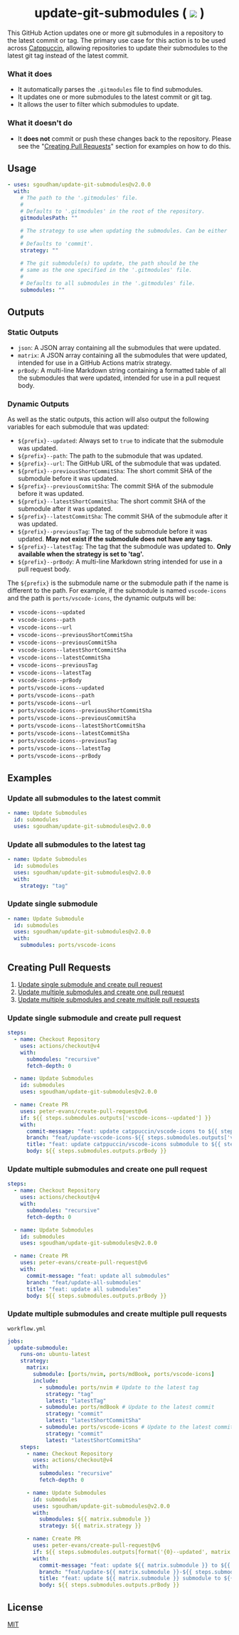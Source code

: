 <h1 align="center">
    update-git-submodules (
    <a href="https://github.com/sgoudham/update-git-submodules/actions/workflows/build.yml"><img src="https://github.com/sgoudham/update-git-submodules/actions/workflows/build.yml/badge.svg"></a> )
</h1>

This GitHub Action updates one or more git submodules in a repository to the
latest commit or tag. The primary use case for this action is to be used across
[Catppuccin](https://github.com/catppuccin), allowing repositories to update
their submodules to the latest git tag instead of the latest commit.

### What it does

- It automatically parses the `.gitmodules` file to find submodules.
- It updates one or more submodules to the latest commit or git tag.
- It allows the user to filter which submodules to update.

### What it doesn't do

- It **does not** commit or push these changes back to the repository. Please
  see the "[Creating Pull Requests](#creating-pull-requests)" section for examples on how to do this.

## Usage

<!-- x-release-please-start-version -->

```yaml
- uses: sgoudham/update-git-submodules@v2.0.0
  with:
    # The path to the '.gitmodules' file.
    #
    # Defaults to '.gitmodules' in the root of the repository.
    gitmodulesPath: ""

    # The strategy to use when updating the submodules. Can be either 'commit' or 'tag'.
    #
    # Defaults to 'commit'.
    strategy: ""

    # The git submodule(s) to update, the path should be the
    # same as the one specified in the '.gitmodules' file.
    #
    # Defaults to all submodules in the '.gitmodules' file.
    submodules: ""
```

## Outputs

### Static Outputs

- `json`: A JSON array containing all the submodules that were updated.
- `matrix`: A JSON array containing all the submodules that were updated,
  intended for use in a GitHub Actions matrix strategy.
- `prBody`: A multi-line Markdown string containing a formatted table of all the submodules
  that were updated, intended for use in a pull request body.

### Dynamic Outputs

As well as the static outputs, this action will also output the following
variables for each submodule that was updated:

- `${prefix}--updated`: Always set to `true` to indicate that the submodule was updated.
- `${prefix}--path`: The path to the submodule that was updated.
- `${prefix}--url`: The GitHub URL of the submodule that was updated.
- `${prefix}--previousShortCommitSha`: The short commit SHA of the submodule
  before it was updated.
- `${prefix}--previousCommitSha`: The commit SHA of the submodule before it
  was updated.
- `${prefix}--latestShortCommitSha`: The short commit SHA of the submodule
  after it was updated.
- `${prefix}--latestCommitSha`: The commit SHA of the submodule after it was
  updated.
- `${prefix}--previousTag`: The tag of the submodule before it was updated. **May not exist if the submodule does not have any tags.**
- `${prefix}--latestTag`: The tag that the submodule was updated to. **Only available when the strategy is set to 'tag'.**
- `${prefix}--prBody`: A multi-line Markdown string intended for use in a pull request body.

The `${prefix}` is the submodule name or the submodule path if the name is
different to the path. For example, if the submodule is named `vscode-icons` and
the path is `ports/vscode-icons`, the dynamic outputs will be:

- `vscode-icons--updated`
- `vscode-icons--path`
- `vscode-icons--url`
- `vscode-icons--previousShortCommitSha`
- `vscode-icons--previousCommitSha`
- `vscode-icons--latestShortCommitSha`
- `vscode-icons--latestCommitSha`
- `vscode-icons--previousTag`
- `vscode-icons--latestTag`
- `vscode-icons--prBody`
- `ports/vscode-icons--updated`
- `ports/vscode-icons--path`
- `ports/vscode-icons--url`
- `ports/vscode-icons--previousShortCommitSha`
- `ports/vscode-icons--previousCommitSha`
- `ports/vscode-icons--latestShortCommitSha`
- `ports/vscode-icons--latestCommitSha`
- `ports/vscode-icons--previousTag`
- `ports/vscode-icons--latestTag`
- `ports/vscode-icons--prBody`

## Examples

### Update all submodules to the latest commit

```yaml
- name: Update Submodules
  id: submodules
  uses: sgoudham/update-git-submodules@v2.0.0
```

### Update all submodules to the latest tag

```yaml
- name: Update Submodules
  id: submodules
  uses: sgoudham/update-git-submodules@v2.0.0
  with:
    strategy: "tag"
```

### Update single submodule

```yaml
- name: Update Submodule
  id: submodules
  uses: sgoudham/update-git-submodules@v2.0.0
  with:
    submodules: ports/vscode-icons
```

## Creating Pull Requests

1. [Update single submodule and create pull request](#update-single-submodule-and-create-pull-request)
2. [Update multiple submodules and create one pull request](#update-multiple-submodules-and-create-one-pull-request)
3. [Update multiple submodules and create multiple pull requests](#update-multiple-submodules-and-create-multiple-pull-requests)

### Update single submodule and create pull request

```yaml
steps:
  - name: Checkout Repository
    uses: actions/checkout@v4
    with:
      submodules: "recursive"
      fetch-depth: 0

  - name: Update Submodules
    id: submodules
    uses: sgoudham/update-git-submodules@v2.0.0

  - name: Create PR
    uses: peter-evans/create-pull-request@v6
    if: ${{ steps.submodules.outputs['vscode-icons--updated'] }}
    with:
      commit-message: "feat: update catppuccin/vscode-icons to ${{ steps.submodules.outputs['vscode-icons--latestShortCommitSha'] }}"
      branch: "feat/update-vscode-icons-${{ steps.submodules.outputs['vscode-icons--latestShortCommitSha'] }}"
      title: "feat: update catppuccin/vscode-icons submodule to ${{ steps.submodules.outputs['vscode-icons--latestShortCommitSha'] }}"
      body: ${{ steps.submodules.outputs.prBody }}
```

### Update multiple submodules and create one pull request

```yaml
steps:
  - name: Checkout Repository
    uses: actions/checkout@v4
    with:
      submodules: "recursive"
      fetch-depth: 0

  - name: Update Submodules
    id: submodules
    uses: sgoudham/update-git-submodules@v2.0.0

  - name: Create PR
    uses: peter-evans/create-pull-request@v6
    with:
      commit-message: "feat: update all submodules"
      branch: "feat/update-all-submodules"
      title: "feat: update all submodules"
      body: ${{ steps.submodules.outputs.prBody }}
```

### Update multiple submodules and create multiple pull requests

`workflow.yml`

```yaml
jobs:
  update-submodule:
    runs-on: ubuntu-latest
    strategy:
      matrix:
        submodule: [ports/nvim, ports/mdBook, ports/vscode-icons]
        include:
          - submodule: ports/nvim # Update to the latest tag
            strategy: "tag"
            latest: "latestTag"
          - submodule: ports/mdBook # Update to the latest commit
            strategy: "commit"
            latest: "latestShortCommitSha"
          - submodule: ports/vscode-icons # Update to the latest commit
            strategy: "commit"
            latest: "latestShortCommitSha"
    steps:
      - name: Checkout Repository
        uses: actions/checkout@v4
        with:
          submodules: "recursive"
          fetch-depth: 0

      - name: Update Submodules
        id: submodules
        uses: sgoudham/update-git-submodules@v2.0.0
        with:
          submodules: ${{ matrix.submodule }}
          strategy: ${{ matrix.strategy }}

      - name: Create PR
        uses: peter-evans/create-pull-request@v6
        if: ${{ steps.submodules.outputs[format('{0}--updated', matrix.submodule)] }}
        with:
          commit-message: "feat: update ${{ matrix.submodule }} to ${{ steps.submodules.outputs[format('{0}--{1}', matrix.submodule, matrix.latest)] }}"
          branch: "feat/update-${{ matrix.submodule }}-${{ steps.submodules.outputs[format('{0}--{1}', matrix.submodule, matrix.latest)] }}"
          title: "feat: update ${{ matrix.submodule }} submodule to ${{ steps.submodules.outputs[format('{0}--{1}', matrix.submodule, matrix.latest)] }}"
          body: ${{ steps.submodules.outputs.prBody }}
```

<!-- x-release-please-end -->

## License

[MIT](./LICENSE)
